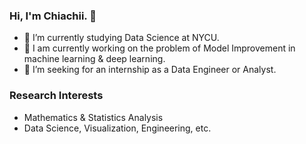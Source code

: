 ### Hi, I'm Chiachii. 👋
- 🌱 I’m currently studying Data Science at NYCU.
- 🔭 I am currently working on the problem of Model Improvement in machine learning & deep learning.
- 🎯 I’m seeking for an internship as a Data Engineer or Analyst.

### Research Interests
- Mathematics & Statistics Analysis
- Data Science, Visualization, Engineering, etc.

<!--
**chiachii/chiachii** is a ✨ _special_ ✨ repository because its `README.md` (this file) appears on your GitHub profile.

Here are some ideas to get you started:

- 🔭 I’m currently working on ...
- 🌱 I’m currently learning ...
- 👯 I’m looking to collaborate on ...
- 🤔 I’m looking for help with ...
- 💬 Ask me about ...
- 📫 How to reach me: ...
- 😄 Pronouns: ...
- ⚡ Fun fact: ...

### My Skills:
- **AI & Data**: PyTorch, TensorFlow, Scikit-Learn, Pandas, Matplotlib, Snorkel, SHAP, GPT-3, SPSS, SmartPLS
- **Blockchain**: Solidity, Vyper, Move, Hardhat, Brownie, Foundry, Slither, IOTA, Bitcoin, IPFS, DIDs, NFT
- **Frontend**: Vue, React, Angular, TypeScript, Tensorflow.js, IndexedDB, Bootstrap, Tailwind, Selenium
- **Backend**: FastAPI, Flask, Django, Expresss.js, Next.js, GraphQL, Java, Scala
- **Database**: MongoDB, PostgreSQL, Redis, LevelDB, Elasticsearch, Weaviate
- **Cloud & Server**: GCP, AWS, Azure, Docker, CI/CD, Google APIs, Firebase, Ubuntu, Nginx
-->
